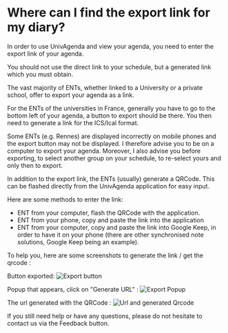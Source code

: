 # Where can I find the export link for my diary?

In order to use UnivAgenda and view your agenda, you need to enter the export link of your agenda.

You should not use the direct link to your schedule, but a generated link which you must obtain.

The vast majority of ENTs, whether linked to a University or a private school, offer to export your agenda as a link.

For the ENTs of the universities in France, generally you have to go to the bottom left of your agenda, a button to export should be there. You then need to generate a link for the ICS/Ical format.

Some ENTs (e.g. Rennes) are displayed incorrectly on mobile phones and the export button may not be displayed.
I therefore advise you to be on a computer to export your agenda.
Moreover, I also advise you before exporting, to select another group on your schedule, to re-select yours and only then to export.

In addition to the export link, the ENTs (usually) generate a QRCode. This can be flashed directly from the UnivAgenda application for easy input.

Here are some methods to enter the link:

- ENT from your computer, flash the QRCode with the application.
- ENT from your phone, copy and paste the link into the application
- ENT from your computer, copy and paste the link into Google Keep, in order to have it on your phone (there are other synchronised note solutions, Google Keep being an example).

To help you, here are some screenshots to generate the link / get the qrcode :

Button exported:
![Export button](https://raw.githubusercontent.com/Pyozer/UnivAgenda/master/help/find_export/images/export_btn.png)


Popup that appears, click on "Generate URL" :
![Export Popup](https://raw.githubusercontent.com/Pyozer/UnivAgenda/master/help/find_export/images/export_popup.png)


The url generated with the QRCode :
![Url and generated Qrcode](https://raw.githubusercontent.com/Pyozer/UnivAgenda/master/help/find_export/images/export_url.png)



If you still need help or have any questions, please do not hesitate to contact us via the Feedback button.